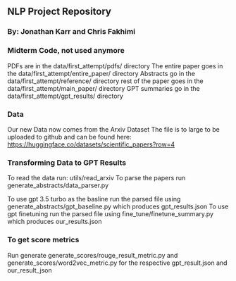 ## NLP Project Repository

### By: Jonathan Karr and Chris Fakhimi

### Midterm Code, not used anymore

PDFs are in the data/first_attempt/pdfs/ directory
The entire paper goes in the data/first_attempt/entire_paper/ directory
Abstracts go in the data/first_attempt/reference/ directory
rest of the paper goes in the data/first_attempt/main_paper/ directory
GPT summaries go in the data/first_attempt/gpt_results/ directory

### Data

Our new Data now comes from the Arxiv Dataset
The file is to large to be uploaded to github and can be found here: https://huggingface.co/datasets/scientific_papers?row=4

### Transforming Data to GPT Results

To read the data run: utils/read_arxiv
To parse the papers run generate_abstracts/data_parser.py

To use gpt 3.5 turbo as the basline run the parsed file using generate_abstracts/gpt_baseline.py which produces gpt_results.json
To use gpt finetuning run the parsed file using fine_tune/finetune_summary.py which produces our_results.json

### To get score metrics

Run generate generate_scores/rouge_result_metric.py and generate_scores/word2vec_metric.py
for the respective gpt_result.json and our_result_json
